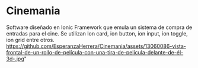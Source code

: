 # Cinemania
Software diseñado en Ionic Framework que emula un sistema de compra de entradas para el cine.
Se utilizan Ion card, ion button, ion input, ion toggle, ion grid entre otros.
https://github.com/EsperanzaHerrera/Cinemania/assets/13060086-vista-frontal-de-un-rollo-de-película-con-una-tira-de-película-delante-de-él-3d-.jpg"
